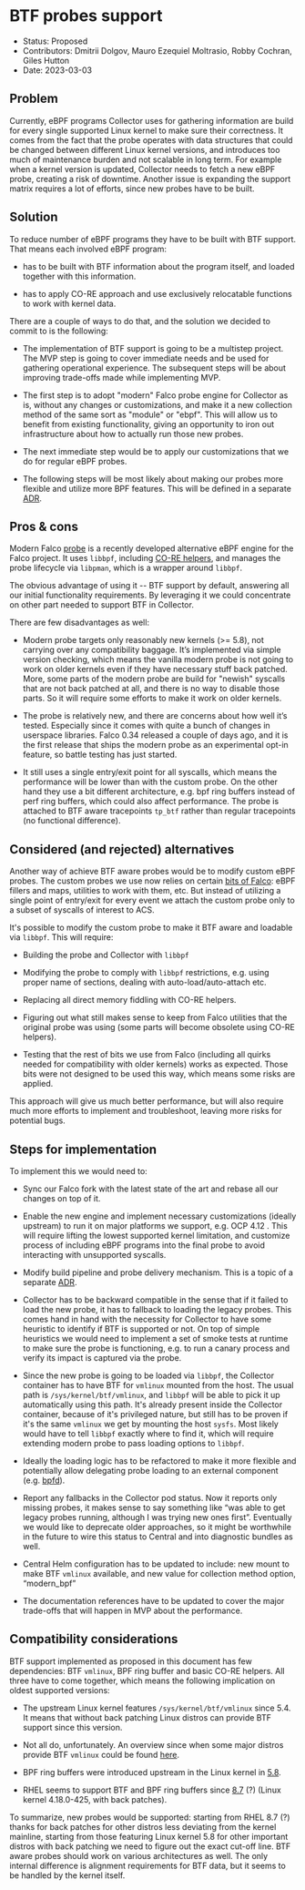 # BTF probes support

- Status: Proposed
- Contributors: Dmitrii Dolgov, Mauro Ezequiel Moltrasio, Robby Cochran, Giles Hutton
- Date: 2023-03-03

## Problem

Currently, eBPF programs Collector uses for gathering information are build for
every single supported Linux kernel to make sure their correctness. It comes
from the fact that the probe operates with data structures that could be
changed between different Linux kernel versions, and introduces too much of
maintenance burden and not scalable in long term. For example when a kernel
version is updated, Collector needs to fetch a new eBPF probe, creating a risk
of downtime. Another issue is expanding the support matrix requires a lot of
efforts, since new probes have to be built.

## Solution

To reduce number of eBPF programs they have to be built with BTF support. That
means each involved eBPF program:

* has to be built with BTF information about the program itself, and loaded
  together with this information.

* has to apply CO-RE approach and use exclusively relocatable functions to work
  with kernel data.

There are a couple of ways to do that, and the solution we decided to commit to
is the following:

* The implementation of BTF support is going to be a multistep project. The
  MVP step is going to cover immediate needs and be used for gathering
  operational experience. The subsequent steps will be about improving
  trade-offs made while implementing MVP.

* The first step is to adopt "modern" Falco probe engine for Collector as is,
  without any changes or customizations, and make it a new collection method of
  the same sort as "module" or "ebpf". This will allow us to benefit from
  existing functionality, giving an opportunity to iron out infrastructure
  about how to actually run those new probes.

* The next immediate step would be to apply our customizations that we do for
  regular eBPF probes.

* The following steps will be most likely about making our probes more
  flexible and utilize more BPF features. This will be defined in a separate
  [ADR][adr-probe-delivery].

## Pros & cons

Modern Falco [probe](modern_bpf) is a recently developed alternative eBPF
engine for the Falco project. It uses `libbpf`, including [CO-RE
helpers](co-re-helpers), and manages the probe lifecycle via `libpman`, which
is a wrapper around `libbpf`.

The obvious advantage of using it -- BTF support by default, answering all our
initial functionality requirements. By leveraging it we could concentrate on
other part needed to support BTF in Collector.

There are few disadvantages as well:

* Modern probe targets only reasonably new kernels (>= 5.8), not carrying over
  any compatibility baggage. It’s implemented via simple version checking,
  which means the vanilla modern probe is not going to work on older kernels
  even if they have necessary stuff back patched. More, some parts of the
  modern probe are build for "newish" syscalls that are not back patched at
  all, and there is no way to disable those parts. So it will require some
  efforts to make it work on older kernels.

* The probe is relatively new, and there are concerns about how well it’s
  tested. Especially since it comes with quite a bunch of changes in userspace
  libraries. Falco 0.34 released a couple of days ago, and it is the first
  release that ships the modern probe as an experimental opt-in feature, so
  battle testing has just started.

* It still uses a single entry/exit point for all syscalls, which means the
  performance will be lower than with the custom probe. On the other hand they
  use a bit different architecture, e.g. bpf ring buffers instead of perf ring
  buffers, which could also affect performance. The probe is attached to BTF
  aware tracepoints `tp_btf` rather than regular tracepoints (no functional
  difference).

## Considered (and rejected) alternatives

Another way of achieve BTF aware probes would be to modify custom eBPF probes.
The custom probes we use now relies on certain [bits of Falco][regular_bpf]:
eBPF fillers and maps, utilities to work with them, etc. But instead of
utilizing a single point of entry/exit for every event we attach the custom
probe only to a subset of syscalls of interest to ACS.

It's possible to modify the custom probe to make it BTF aware and loadable via
`libbpf`. This will require:

* Building the probe and Collector with `libbpf`

* Modifying the probe to comply with `libbpf` restrictions, e.g. using proper
  name of sections, dealing with auto-load/auto-attach etc.

* Replacing all direct memory fiddling with CO-RE helpers.

* Figuring out what still makes sense to keep from Falco utilities that the
  original probe was using (some parts will become obsolete using CO-RE
  helpers).

* Testing that the rest of bits we use from Falco (including all quirks needed
  for compatibility with older kernels) works as expected. Those bits were not
  designed to be used this way, which means some risks are applied.

This approach will give us much better performance, but will also require much
more efforts to implement and troubleshoot, leaving more risks for potential
bugs.

## Steps for implementation

To implement this we would need to:

* Sync our Falco fork with the latest state of the art and rebase all our
  changes on top of it.

* Enable the new engine and implement necessary customizations (ideally
  upstream) to run it on major platforms we support, e.g. OCP 4.12 . This will
  require lifting the lowest supported kernel limitation, and customize process
  of including eBPF programs into the final probe to avoid interacting with
  unsupported syscalls.

* Modify build pipeline and probe delivery mechanism. This is a topic of a
  separate [ADR][adr-probe-delivery].

* Collector has to be backward compatible in the sense that if it failed to
  load the new probe, it has to fallback to loading the legacy probes. This
  comes hand in hand with the necessity for Collector to have some heuristic to
  identify if BTF is supported or not. On top of simple heuristics we would
  need to implement a set of smoke tests at runtime to make sure the probe is
  functioning, e.g. to run a canary process and verify its impact is captured
  via the probe.

* Since the new probe is going to be loaded via `libbpf`, the Collector container
  has to have BTF for `vmlinux` mounted from the host. The usual path is
  `/sys/kernel/btf/vmlinux`, and `libbpf` will be able to pick it up
  automatically using this path. It's already present inside the Collector
  container, because of it's privileged nature, but still has to be proven if
  it's the same `vmlinux` we get by mounting the host `sysfs`. Most likely would
  have to tell `libbpf` exactly where to find it, which will require extending
  modern probe to pass loading options to `libbpf`.

* Ideally the loading logic has to be refactored to make it more flexible and
  potentially allow delegating probe loading to an external component (e.g.
  [bpfd][bpfd]).

* Report any fallbacks in the Collector pod status. Now it reports only missing
  probes, it makes sense to say something like “was able to get legacy probes
  running, although I was trying new ones first”. Eventually we would like to
  deprecate older approaches, so it might be worthwhile in the future  to wire
  this status to Central and into diagnostic bundles as well.

* Central Helm configuration has to be updated to include: new mount to make
  BTF `vmlinux` available, and new value for collection method option,
  “modern_bpf”

* The documentation references have to be updated to cover the major trade-offs
  that will happen in MVP about the performance.

## Compatibility considerations

BTF support implemented as proposed in this document has few dependencies: BTF
`vmlinux`, BPF ring buffer and basic CO-RE helpers. All three have to come
together, which means the following implication on oldest supported versions:

* The upstream Linux kernel features `/sys/kernel/btf/vmlinux` since 5.4. It
  means that without back patching Linux distros can provide BTF support since
  this version.

* Not all do, unfortunately. An overview since when some major distros provide
  BTF `vmlinux` could be found [here][vmlinux-btf-overview].

* BPF ring buffers were introduced upstream in the Linux kernel in
  [5.8][ring-buffers].

* RHEL seems to support BTF and BPF ring buffers since [8.7][rhel-backpatch]
  (?) (Linux kernel 4.18.0-425, with back patches).

To summarize, new probes would be supported: starting from RHEL 8.7 (?) thanks
for back patches for other distros less deviating from the kernel mainline,
starting from those featuring Linux kernel 5.8 for other important distros with
back patching we need to figure out the exact cut-off line. BTF aware probes
should work on various architectures as well. The only internal difference is
alignment requirements for BTF data, but it seems to be handled by the kernel
itself.

[modern_bpf]: https://github.com/falcosecurity/libs/tree/master/driver/modern_bpf
[co-re-helpers]: https://github.com/falcosecurity/libs/blob/master/driver/modern_bpf/helpers/base/read_from_task.h#L49
[regular_bpf]: https://github.com/falcosecurity/libs/tree/master/driver/bpf
[bpfd]: https://github.com/redhat-et/bpfd/
[vmlinux-btf-overview]: https://github.com/aquasecurity/btfhub/blob/main/docs/supported-distros.md
[ring-buffers]: https://git.kernel.org/pub/scm/linux/kernel/git/torvalds/linux.git/commit/?id=457f44363a8894135c85b7a9afd2bd8196db24ab
[rhel-backpatch]: https://access.redhat.com/documentation/en-us/red_hat_enterprise_linux/8/html/8.7_release_notes/available_bpf_features
[adr-probe-delivery]: 0002-modern-probe-delivery.md
